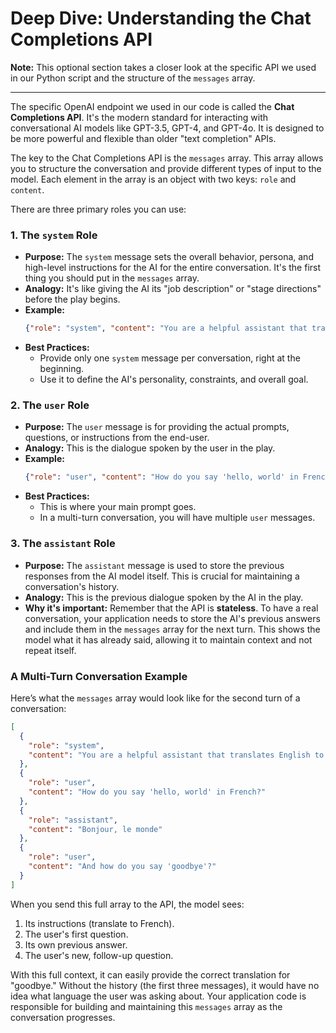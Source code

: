 # Deep Dive: Understanding the Chat Completions API

**Note:** This optional section takes a closer look at the specific API we used in our Python script and the structure of the `messages` array.

---

The specific OpenAI endpoint we used in our code is called the **Chat Completions API**. It's the modern standard for interacting with conversational AI models like GPT-3.5, GPT-4, and GPT-4o. It is designed to be more powerful and flexible than older "text completion" APIs.

The key to the Chat Completions API is the `messages` array. This array allows you to structure the conversation and provide different types of input to the model. Each element in the array is an object with two keys: `role` and `content`.

There are three primary roles you can use:

### 1. The `system` Role

*   **Purpose:** The `system` message sets the overall behavior, persona, and high-level instructions for the AI for the entire conversation. It's the first thing you should put in the `messages` array.
*   **Analogy:** It's like giving the AI its "job description" or "stage directions" before the play begins.
*   **Example:**
    ```json
    {"role": "system", "content": "You are a helpful assistant that translates English to French. You only ever reply with the translated French text and nothing else."}
    ```
*   **Best Practices:**
    *   Provide only one `system` message per conversation, right at the beginning.
    *   Use it to define the AI's personality, constraints, and overall goal.

### 2. The `user` Role

*   **Purpose:** The `user` message is for providing the actual prompts, questions, or instructions from the end-user.
*   **Analogy:** This is the dialogue spoken by the user in the play.
*   **Example:**
    ```json
    {"role": "user", "content": "How do you say 'hello, world' in French?"}
    ```
*   **Best Practices:**
    *   This is where your main prompt goes.
    *   In a multi-turn conversation, you will have multiple `user` messages.

### 3. The `assistant` Role

*   **Purpose:** The `assistant` message is used to store the previous responses from the AI model itself. This is crucial for maintaining a conversation's history.
*   **Analogy:** This is the previous dialogue spoken by the AI in the play.
*   **Why it's important:** Remember that the API is **stateless**. To have a real conversation, your application needs to store the AI's previous answers and include them in the `messages` array for the next turn. This shows the model what it has already said, allowing it to maintain context and not repeat itself.

### A Multi-Turn Conversation Example

Here’s what the `messages` array would look like for the second turn of a conversation:

```json
[
  {
    "role": "system", 
    "content": "You are a helpful assistant that translates English to French."
  },
  {
    "role": "user", 
    "content": "How do you say 'hello, world' in French?"
  },
  {
    "role": "assistant", 
    "content": "Bonjour, le monde"
  },
  {
    "role": "user", 
    "content": "And how do you say 'goodbye'?"
  }
]
```

When you send this full array to the API, the model sees:
1.  Its instructions (translate to French).
2.  The user's first question.
3.  Its own previous answer.
4.  The user's new, follow-up question.

With this full context, it can easily provide the correct translation for "goodbye." Without the history (the first three messages), it would have no idea what language the user was asking about. Your application code is responsible for building and maintaining this `messages` array as the conversation progresses.
